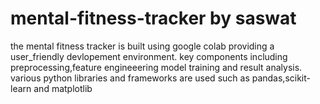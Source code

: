 # mental-fitness-tracker by saswat
the mental fitness tracker is built using google colab providing a user_friendly devlopement environment.
key components including preprocessing,feature engineeering model training and result analysis.
various python libraries and frameworks are used such as pandas,scikit-learn and matplotlib
